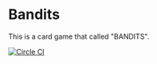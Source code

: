# Bandits
This is a card game that called "BANDITS".

[![Circle CI](https://circleci.com/gh/yonesuke777/Bandits/tree/master.svg?style=shield)](https://circleci.com/gh/yonesuke777/Bandits/tree/master)